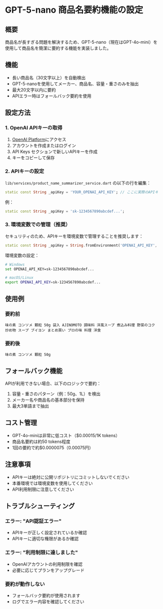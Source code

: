 # GPT-5-nano 商品名要約機能の設定

## 概要
商品名が長すぎる問題を解決するため、GPT-5-nano（現在はGPT-4o-mini）を使用して商品名を簡潔に要約する機能を実装しました。

## 機能
- 長い商品名（30文字以上）を自動検出
- GPT-5-nanoを使用してメーカー、商品名、容量・重さのみを抽出
- 最大20文字以内に要約
- APIエラー時はフォールバック要約を使用

## 設定方法

### 1. OpenAI APIキーの取得
1. [OpenAI Platform](https://platform.openai.com/)にアクセス
2. アカウントを作成またはログイン
3. API Keys セクションで新しいAPIキーを作成
4. キーをコピーして保存

### 2. APIキーの設定
`lib/services/product_name_summarizer_service.dart` の以下の行を編集：

```dart
static const String _apiKey = 'YOUR_OPENAI_API_KEY'; // ここに実際のAPIキーを設定
```

例：
```dart
static const String _apiKey = 'sk-1234567890abcdef...';
```

### 3. 環境変数での管理（推奨）
セキュリティのため、APIキーを環境変数で管理することを推奨します：

```dart
static const String _apiKey = String.fromEnvironment('OPENAI_API_KEY', defaultValue: '');
```

環境変数の設定：
```bash
# Windows
set OPENAI_API_KEY=sk-1234567890abcdef...

# macOS/Linux
export OPENAI_API_KEY=sk-1234567890abcdef...
```

## 使用例

### 要約前
```
味の素 コンソメ 顆粒 50g 袋入 AJINOMOTO 調味料 洋風スープ 煮込み料理 野菜のコク 炒め物 スープ ブイヨン まとめ買い プロの味 料理 洋食
```

### 要約後
```
味の素 コンソメ 顆粒 50g
```

## フォールバック機能
APIが利用できない場合、以下のロジックで要約：
1. 容量・重さのパターン（例：50g、1L）を検出
2. メーカー名や商品名の基本部分を保持
3. 最大3単語まで抽出

## コスト管理
- GPT-4o-miniは非常に低コスト（$0.00015/1K tokens）
- 商品名要約は約50 tokens程度
- 1回の要約で約$0.0000075（0.00075円）

## 注意事項
- APIキーは絶対に公開リポジトリにコミットしないでください
- 本番環境では環境変数を使用してください
- API利用制限に注意してください

## トラブルシューティング

### エラー: "API認証エラー"
- APIキーが正しく設定されているか確認
- APIキーに適切な権限があるか確認

### エラー: "利用制限に達しました"
- OpenAIアカウントの利用制限を確認
- 必要に応じてプランをアップグレード

### 要約が動作しない
- フォールバック要約が使用されます
- ログでエラー内容を確認してください
